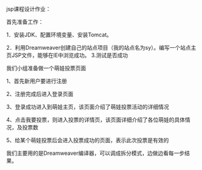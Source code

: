jsp课程设计作业：

首先准备工作：

1．安装JDK、配置环境变量、安装Tomcat。


2．利用Dreamweaver创建自己的站点项目（我的站点名为sy）。编写一个站点主页JSP文件，能够在IE中浏览成功。
3.测试是否成功

我们小组准备做一个萌娃投票页面

1、首先新用户要进行注册

2、注册完成后进入登录页面

3、登录成功进入到萌娃主页，该页面介绍了萌娃投票活动的详细情况

4、点击我要投票，则进入投票的详情页，该页面详细介绍了各位萌娃的具体情况，及投票数

5、给某个萌娃投票后会进入投票成功的页面，表示此次投票是有效的


我们主要用的是Dreamweaver编译器，可以调成拆分模式，边做边看每一步结果。

